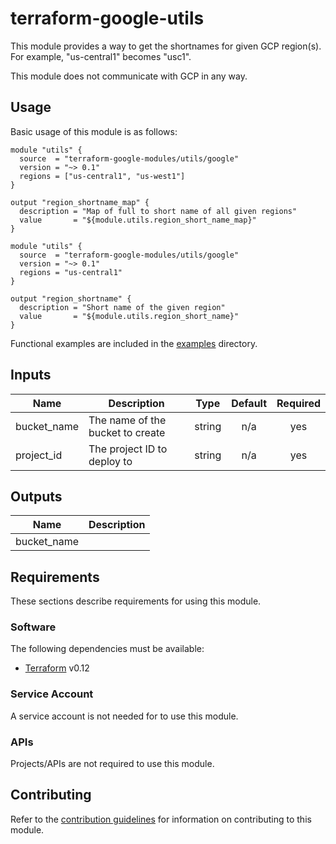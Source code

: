 # terraform-google-utils

This module provides a way to get the shortnames for given GCP region(s). For example, "us-central1" becomes "usc1".

This module does not communicate with GCP in any way.

## Usage

Basic usage of this module is as follows:

```hcl
module "utils" {
  source  = "terraform-google-modules/utils/google"
  version = "~> 0.1"
  regions = ["us-central1", "us-west1"]
}

output "region_shortname_map" {
  description = "Map of full to short name of all given regions"
  value       = "${module.utils.region_short_name_map}"
}

module "utils" {
  source  = "terraform-google-modules/utils/google"
  version = "~> 0.1"
  regions = "us-central1"
}

output "region_shortname" {
  description = "Short name of the given region"
  value       = "${module.utils.region_short_name}"
}
```

Functional examples are included in the
[examples](./examples/) directory.

<!-- BEGINNING OF PRE-COMMIT-TERRAFORM DOCS HOOK -->
## Inputs

| Name | Description | Type | Default | Required |
|------|-------------|:----:|:-----:|:-----:|
| bucket\_name | The name of the bucket to create | string | n/a | yes |
| project\_id | The project ID to deploy to | string | n/a | yes |

## Outputs

| Name | Description |
|------|-------------|
| bucket\_name |  |

<!-- END OF PRE-COMMIT-TERRAFORM DOCS HOOK -->

## Requirements

These sections describe requirements for using this module.

### Software

The following dependencies must be available:

- [Terraform][terraform] v0.12

### Service Account

A service account is not needed for to use this module.

### APIs

Projects/APIs are not required to use this module.

## Contributing

Refer to the [contribution guidelines](./CONTRIBUTING.md) for
information on contributing to this module.

[iam-module]: https://registry.terraform.io/modules/terraform-google-modules/iam/google
[project-factory-module]: https://registry.terraform.io/modules/terraform-google-modules/project-factory/google
[terraform-provider-gcp]: https://www.terraform.io/docs/providers/google/index.html
[terraform]: https://www.terraform.io/downloads.html
